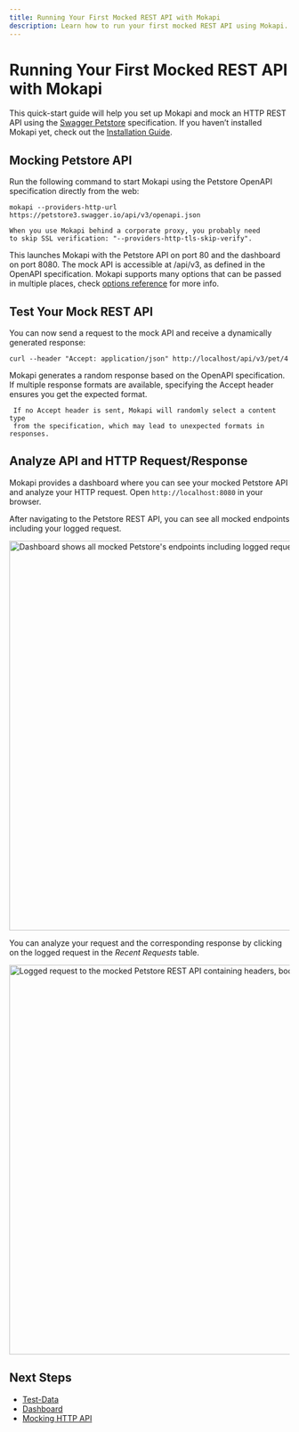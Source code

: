 ```yaml
---
title: Running Your First Mocked REST API with Mokapi
description: Learn how to run your first mocked REST API using Mokapi. Monitor HTTP requests and responses in the dashboard—ideal for testing and debugging APIs.
---
```

# Running Your First Mocked REST API with Mokapi

This quick-start guide will help you set up Mokapi and mock an HTTP REST API using 
the [Swagger Petstore](https://swagger.io/) specification. If you haven’t installed 
Mokapi yet, check out the [Installation Guide](/docs/guides/get-started/installation.md).

## Mocking Petstore API
Run the following command to start Mokapi using the Petstore OpenAPI specification directly from the web:

```  
mokapi --providers-http-url https://petstore3.swagger.io/api/v3/openapi.json
```

``` box=info
When you use Mokapi behind a corporate proxy, you probably need 
to skip SSL verification: "--providers-http-tls-skip-verify".
```

This launches Mokapi with the Petstore API on port 80 and the dashboard on port 8080. 
The mock API is accessible at /api/v3, as defined in the OpenAPI specification. 
Mokapi supports many options that can be passed in multiple places, check 
[options reference](/docs/configuration/reference.md) for more info.

## Test Your Mock REST API

You can now send a request to the mock API and receive a dynamically generated response:

```
curl --header "Accept: application/json" http://localhost/api/v3/pet/4
```

Mokapi generates a random response based on the OpenAPI specification. If multiple 
response formats are available, specifying the Accept header ensures you get the expected format.

``` box=info
 If no Accept header is sent, Mokapi will randomly select a content type 
 from the specification, which may lead to unexpected formats in responses.
```

## Analyze API and HTTP Request/Response

Mokapi provides a dashboard where you can see your mocked Petstore API and analyze your HTTP request.
Open `http://localhost:8080` in your browser.

After navigating to the Petstore REST API, you can see all mocked endpoints including your logged request.

<img src="/petstore-rest-api-endpoints.jpg" width="700" alt="Dashboard shows all mocked Petstore's endpoints including logged requests." title="" />

You can analyze your request and the corresponding response by clicking on the logged request in the *Recent Requests* table.

<img src="/petstore-rest-api-request.jpg" width="700" alt="Logged request to the mocked Petstore REST API containing headers, body and metrics" title="" />

## Next Steps

- [Test-Data](/docs/guides/get-started/test-data.md)
- [Dashboard](/docs/guides/get-started/dashboard.md)
- [Mocking HTTP API](/docs/guides/http)

